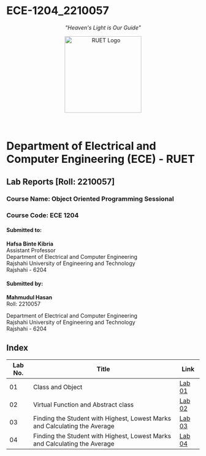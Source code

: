 # ECE-1204_2210057
<p align="center"><em>"Heaven's Light is Our Guide"</em></p>
<p align="center">
  <img src="https://saif1024bd.wordpress.com/wp-content/uploads/2011/06/ruet-monogram-1545x1850.png?w=250" alt="RUET Logo" height="200">
</p><br>


  # Department of Electrical and Computer Engineering (ECE) - RUET
## Lab Reports [Roll: 2210057]
### Course Name: Object Oriented Programming Sessional
### Course Code: ECE 1204

#### Submitted to:
**Hafsa Binte Kibria**  
Assistant Professor  
Department of Electrical and Computer Engineering  
Rajshahi University of Engineering and Technology  
Rajshahi - 6204   

#### Submitted by:
**Mahmudul Hasan**  
Roll: 2210057 

Department of Electrical and Computer Engineering  
Rajshahi University of Engineering and Technology  
Rajshahi - 6204  

## Index

| Lab No. | Title |  Link   |
|---------|--------| ------- |
| 01      | Class and Object | [Lab 01](https://github.com/Hasan3301-cyber/ECE-1204_2210057/tree/main/Lab%2001) |
| 02      | Virtual Function and Abstract class | [Lab 02](https://github.com/Hasan3301-cyber/ECE-1204_2210057/tree/main/Lab%2002) |
| 03      | Finding the Student with Highest, Lowest Marks and Calculating the Average | [Lab 03](https://github.com/Hasan3301-cyber/ECE-1204_2210057/tree/main/Lab%2003) |
| 04      | Finding the Student with Highest, Lowest Marks and Calculating the Average | [Lab 04](https://github.com/Hasan3301-cyber/ECE-1204_2210057/blob/main/Lab%2004/README.md) |



